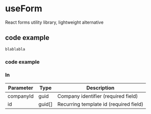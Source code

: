 # useForm
React forms utility library, lightweight alternative


## code example
```js
blablabla
```

### code example

### In

**Parameter**   | **Type**      | **Description**
--------------- | ------------- | --------------------------------------------------------------
companyId       | guid          | Company identifier (required field)
id              | guid[]        | Recurring template id (required field)